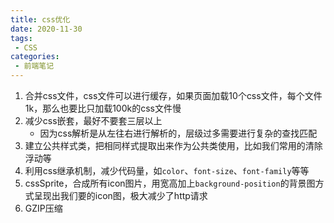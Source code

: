 ```yaml
---
title: css优化
date: 2020-11-30
tags:
 - CSS
categories:
 - 前端笔记
---
```


1. 合并css文件，css文件可以进行缓存，如果页面加载10个css文件，每个文件1k，那么也要比只加载100k的css文件慢
2. 减少css嵌套，最好不要套三层以上
   * 因为css解析是从左往右进行解析的，层级过多需要进行复杂的查找匹配
3. 建立公共样式类，把相同样式提取出来作为公共类使用，比如我们常用的清除浮动等
4. 利用css继承机制，减少代码量，如`color`、`font-size`、`font-family`等等
5. cssSprite，合成所有icon图片，用宽高加上`background-position`的背景图方式呈现出我们要的icon图，极大减少了http请求
6. GZIP压缩